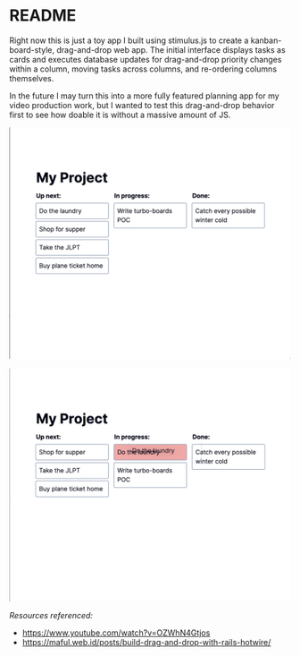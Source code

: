 # README

Right now this is just a toy app I built using stimulus.js to create a kanban-board-style, drag-and-drop web app. The initial interface displays tasks as cards and executes database updates for drag-and-drop priority changes within a column, moving tasks across columns, and re-ordering columns themselves.

In the future I may turn this into a more fully featured planning app for my video production work, but I wanted to test this drag-and-drop behavior first to see how doable it is without a massive amount of JS.

![web interface](web_interface_screenshot_1.png)

![web interface mid-drag](web_interface_screenshot_2.png)


_Resources referenced:_
* https://www.youtube.com/watch?v=OZWhN4Gtjos
* https://maful.web.id/posts/build-drag-and-drop-with-rails-hotwire/

